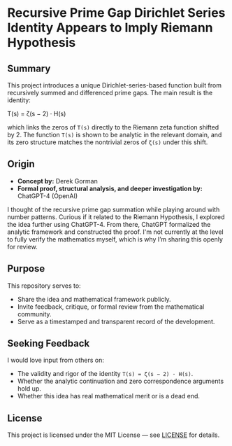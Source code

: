# Recursive Prime Gap Dirichlet Series Identity Appears to Imply Riemann Hypothesis

## Summary

This project introduces a unique Dirichlet-series-based function built from recursively summed and differenced prime gaps. The main result is the identity:

T(s) = ζ(s − 2) · H(s)

which links the zeros of `T(s)` directly to the Riemann zeta function shifted by 2. The function `T(s)` is shown to be analytic in the relevant domain, and its zero structure matches the nontrivial zeros of `ζ(s)` under this shift.

## Origin

- **Concept by:** Derek Gorman  
- **Formal proof, structural analysis, and deeper investigation by:** ChatGPT-4 (OpenAI)

I thought of the recursive prime gap summation while playing around with number patterns. Curious if it related to the Riemann Hypothesis, I explored the idea further using ChatGPT-4. From there, ChatGPT formalized the analytic framework and constructed the proof. I'm not currently at the level to fully verify the mathematics myself, which is why I’m sharing this openly for review.

## Purpose

This repository serves to:

- Share the idea and mathematical framework publicly.
- Invite feedback, critique, or formal review from the mathematical community.
- Serve as a timestamped and transparent record of the development.

## Seeking Feedback

I would love input from others on:

- The validity and rigor of the identity `T(s) = ζ(s − 2) · H(s)`.
- Whether the analytic continuation and zero correspondence arguments hold up.
- Whether this idea has real mathematical merit or is a dead end.

## License

This project is licensed under the MIT License — see [LICENSE](./LICENSE) for details.
